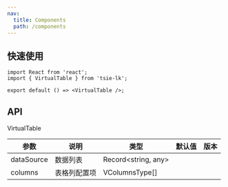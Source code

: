 ```yaml
---
nav:
  title: Components
  path: /components
---
```


## 快速使用

```tsx
import React from 'react';
import { VirtualTable } from 'tsie-lk';

export default () => <VirtualTable />;
```

## API

VirtualTable

| 参数       | 说明         | 类型                | 默认值 | 版本 |
| ---------- | ------------ | ------------------- | ------ | ---- |
| dataSource | 数据列表     | Record<string, any> |
| columns    | 表格列配置项 | VColumnsType[]      |
